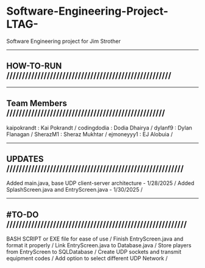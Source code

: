 # Software-Engineering-Project-LTAG-
Software Engineering project for Jim Strother

----------------------------------------------------------------
HOW-TO-RUN /////////////////////////////////////////////////////
----------------------------------------------------------------



----------------------------------------------------------------
Team Members ///////////////////////////////////////////////////
----------------------------------------------------------------
kaipokrandt : Kai Pokrandt /
codingdodia : Dodia Dhairya /
dylanf9     : Dylan Flanagan /
SherazM1    : Sheraz Mukhtar /
ejmoneyyy1  : EJ Alobuia /

-----------------------------------------------------------------
UPDATES /////////////////////////////////////////////////////////
-----------------------------------------------------------------
Added main.java, base UDP client-server architecture - 1/28/2025 /
Added SplashScreen.java and EntryScreen.java - 1/30/2025 /

-----------------------------------------------------------------
#TO-DO //////////////////////////////////////////////////////////
-----------------------------------------------------------------

BASH SCRIPT or EXE file for ease of use /
Finish EntryScreen.java and format it properly /
Link EntryScreen.java to Database.java /
Store players from EntryScreen to SQLDatabase /
Create UDP sockets and transmit equipment codes /
Add option to select different UDP Network /



